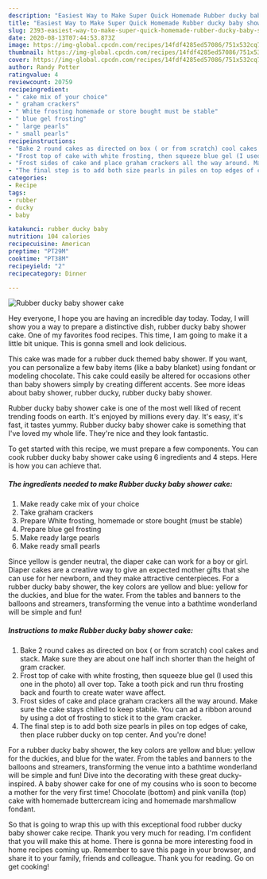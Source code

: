 ```yaml
---
description: "Easiest Way to Make Super Quick Homemade Rubber ducky baby shower cake"
title: "Easiest Way to Make Super Quick Homemade Rubber ducky baby shower cake"
slug: 2393-easiest-way-to-make-super-quick-homemade-rubber-ducky-baby-shower-cake
date: 2020-08-13T07:44:53.873Z
image: https://img-global.cpcdn.com/recipes/14fdf4285ed57086/751x532cq70/rubber-ducky-baby-shower-cake-recipe-main-photo.jpg
thumbnail: https://img-global.cpcdn.com/recipes/14fdf4285ed57086/751x532cq70/rubber-ducky-baby-shower-cake-recipe-main-photo.jpg
cover: https://img-global.cpcdn.com/recipes/14fdf4285ed57086/751x532cq70/rubber-ducky-baby-shower-cake-recipe-main-photo.jpg
author: Randy Potter
ratingvalue: 4
reviewcount: 20759
recipeingredient:
- " cake mix of your choice"
- " graham crackers"
- " White frosting homemade or store bought must be stable"
- " blue gel frosting"
- " large pearls"
- " small pearls"
recipeinstructions:
- "Bake 2 round cakes as directed on box ( or from scratch) cool cakes and stack. Make sure they are about one half inch shorter than the height of gram cracker."
- "Frost top of cake with white frosting, then squeeze blue gel (I used this one in the photo) all over top. Take a tooth pick and run thru frosting back and fourth to create water wave affect."
- "Frost sides of cake and place graham crackers all the way around. Make sure the cake stays chilled to keep stabile. You can ad a ribbon around by using a dot of frosting to stick it to the gram cracker."
- "The final step is to add both size pearls in piles on top edges of cake, then place rubber ducky on top center. And you&#39;re done!"
categories:
- Recipe
tags:
- rubber
- ducky
- baby

katakunci: rubber ducky baby 
nutrition: 104 calories
recipecuisine: American
preptime: "PT29M"
cooktime: "PT38M"
recipeyield: "2"
recipecategory: Dinner

---
```



![Rubber ducky baby shower cake](https://img-global.cpcdn.com/recipes/14fdf4285ed57086/751x532cq70/rubber-ducky-baby-shower-cake-recipe-main-photo.jpg)

Hey everyone, I hope you are having an incredible day today. Today, I will show you a way to prepare a distinctive dish, rubber ducky baby shower cake. One of my favorites food recipes. This time, I am going to make it a little bit unique. This is gonna smell and look delicious.

This cake was made for a rubber duck themed baby shower. If you want, you can personalize a few baby items (like a baby blanket) using fondant or modeling chocolate. This cake could easily be altered for occasions other than baby showers simply by creating different accents. See more ideas about baby shower, rubber ducky, rubber ducky baby shower.

Rubber ducky baby shower cake is one of the most well liked of recent trending foods on earth. It's enjoyed by millions every day. It's easy, it's fast, it tastes yummy. Rubber ducky baby shower cake is something that I've loved my whole life. They're nice and they look fantastic.


To get started with this recipe, we must prepare a few components. You can cook rubber ducky baby shower cake using 6 ingredients and 4 steps. Here is how you can achieve that.

<!--inarticleads1-->

##### The ingredients needed to make Rubber ducky baby shower cake:

1. Make ready  cake mix of your choice
1. Take  graham crackers
1. Prepare  White frosting, homemade or store bought (must be stable)
1. Prepare  blue gel frosting
1. Make ready  large pearls
1. Make ready  small pearls


Since yellow is gender neutral, the diaper cake can work for a boy or girl. Diaper cakes are a creative way to give an expected mother gifts that she can use for her newborn, and they make attractive centerpieces. For a rubber ducky baby shower, the key colors are yellow and blue: yellow for the duckies, and blue for the water. From the tables and banners to the balloons and streamers, transforming the venue into a bathtime wonderland will be simple and fun! 

<!--inarticleads2-->

##### Instructions to make Rubber ducky baby shower cake:

1. Bake 2 round cakes as directed on box ( or from scratch) cool cakes and stack. Make sure they are about one half inch shorter than the height of gram cracker.
1. Frost top of cake with white frosting, then squeeze blue gel (I used this one in the photo) all over top. Take a tooth pick and run thru frosting back and fourth to create water wave affect.
1. Frost sides of cake and place graham crackers all the way around. Make sure the cake stays chilled to keep stabile. You can ad a ribbon around by using a dot of frosting to stick it to the gram cracker.
1. The final step is to add both size pearls in piles on top edges of cake, then place rubber ducky on top center. And you&#39;re done!


For a rubber ducky baby shower, the key colors are yellow and blue: yellow for the duckies, and blue for the water. From the tables and banners to the balloons and streamers, transforming the venue into a bathtime wonderland will be simple and fun! Dive into the decorating with these great ducky-inspired. A baby shower cake for one of my cousins who is soon to become a mother for the very first time! Chocolate (bottom) and pink vanilla (top) cake with homemade buttercream icing and homemade marshmallow fondant. 

So that is going to wrap this up with this exceptional food rubber ducky baby shower cake recipe. Thank you very much for reading. I'm confident that you will make this at home. There is gonna be more interesting food in home recipes coming up. Remember to save this page in your browser, and share it to your family, friends and colleague. Thank you for reading. Go on get cooking!
